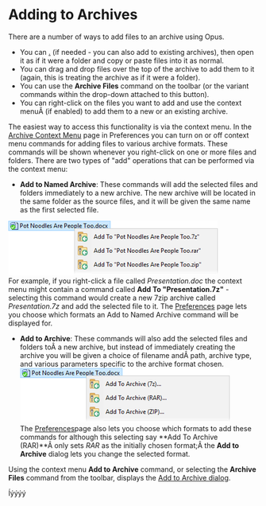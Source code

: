 # Adding to Archives

There are a number of ways to add files to an archive using Opus.

- You can [.]() (if needed - you can also add to existing archives), then open it as if it were a folder and copy or paste files into it as normal.
- You can drag and drop files over the top of the archive to add them to it (again, this is treating the archive as if it were a folder).
- You can use the **Archive Files** command on the toolbar (or the variant commands within the drop-down attached to this button).
- You can right-click on the files you want to add and use the context menuÂ (if enabled) to add them to a new or an existing archive.

The easiest way to access this functionality is via the context menu. In the [Archive Context Menu](/Manual/preferences/preferences_categories/zip_and_other_archives/archive_context_menu.md) page in Preferences you can turn on or off context menu commands for adding files to various archive formats. These commands will be shown whenever you right-click on one or more files and folders. There are two types of "add" operations that can be performed via the context menu:

- **Add to Named Archive**: These commands will add the selected files and folders immediately to a new archive. The new archive will be located in the same folder as the source files, and it will be given the same name as the first selected file.

![](/Manual/images/media/add_to_archive_-_menu.png)  
For example, if you right-click a file called *Presentation.doc* the context menu might contain a command called **Add To "Presentation.7z"** - selecting this command would create a new 7zip archive called *Presentation.7z* and add the selected file to it. The [Preferences](/Manual/preferences/preferences_categories/zip_and_other_archives/archive_context_menu.md) page lets you choose which formats an Add to Named Archive command will be displayed for.

- **Add to Archive**: These commands will also add the selected files and folders toÂ a new archive, but instead of immediately creating the archive you will be given a choice of filename andÂ path, archive type, and various parameters specific to the archive format chosen.  
  ![](/Manual/images/media/archive_context_-_add_menu.png)  
  The [Preferences](/Manual/preferences/preferences_categories/zip_and_other_archives/archive_context_menu.md)page also lets you choose which formats to add these commands for although this selecting say **Add To Archive (RAR)**Â only sets *RAR* as the initially chosen format;Â the **Add to Archive** dialog lets you change the selected format.

Using the context menu **Add to Archive** command, or selecting the **Archive Files** command from the toolbar, displays the [Add to Archive dialog](/Manual/file_operations/creating_archives/add_to_archive_dialog/RAEDME.md).

Íýýýý
